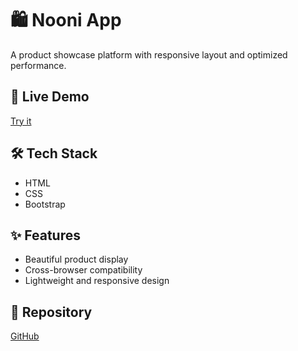 # 🛍️ Nooni App

A product showcase platform with responsive layout and optimized performance.

## 🔗 Live Demo  
[Try it](https://elaborate-puffpuff-a536a7.netlify.app/)

## 🛠️ Tech Stack  
- HTML  
- CSS  
- Bootstrap

## ✨ Features  
- Beautiful product display  
- Cross-browser compatibility  
- Lightweight and responsive design  

## 📁 Repository  
[GitHub](https://github.com/AhmedNawar2003/Nooni_App)
